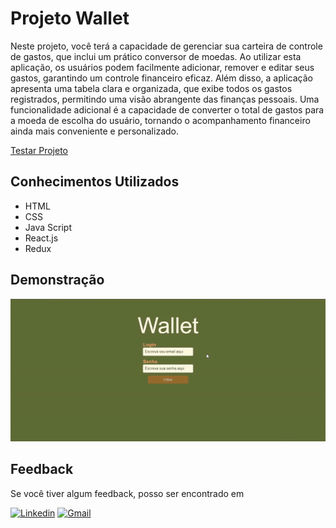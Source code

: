 # Projeto Wallet

Neste projeto, você terá a capacidade de gerenciar sua carteira de controle de gastos, que inclui um prático conversor de moedas. Ao utilizar esta aplicação, os usuários podem facilmente adicionar, remover e editar seus gastos, garantindo um controle financeiro eficaz. Além disso, a aplicação apresenta uma tabela clara e organizada, que exibe todos os gastos registrados, permitindo uma visão abrangente das finanças pessoais. Uma funcionalidade adicional é a capacidade de converter o total de gastos para a moeda de escolha do usuário, tornando o acompanhamento financeiro ainda mais conveniente e personalizado.

[Testar Projeto](https://jonathankarlinski.github.io/wallet/)

## Conhecimentos Utilizados

- HTML
- CSS
- Java Script
- React.js
- Redux

## Demonstração

![wallet-gif](public/wallet.gif)

## Feedback

Se você tiver algum feedback, posso ser encontrado em

  [![Linkedin](https://img.shields.io/badge/LinkedIn-0077B5?style=for-the-badge&logo=linkedin&logoColor=white)](https://www.linkedin.com/in/jonathankarlinski/)
  [![Gmail](https://img.shields.io/badge/Gmail-D14836?style=for-the-badge&logo=gmail&logoColor=white)](mailto:jonathankarlinski57@gmail.com)
